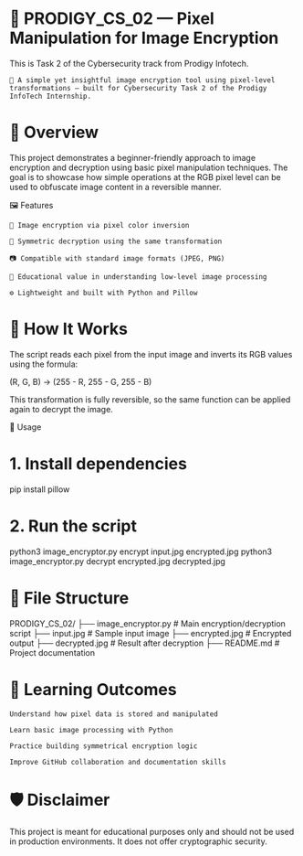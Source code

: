 # 🧠 PRODIGY_CS_02 — Pixel Manipulation for Image Encryption

This is Task 2 of the Cybersecurity track from Prodigy Infotech.

    🔐 A simple yet insightful image encryption tool using pixel-level transformations — built for Cybersecurity Task 2 of the Prodigy InfoTech Internship.

# 📌 Overview

This project demonstrates a beginner-friendly approach to image encryption and decryption using basic pixel manipulation techniques. The goal is to showcase how simple operations at the RGB pixel level can be used to obfuscate image content in a reversible manner.

🖼️ Features

    🔄 Image encryption via pixel color inversion

    🔁 Symmetric decryption using the same transformation

    📷 Compatible with standard image formats (JPEG, PNG)

    🧠 Educational value in understanding low-level image processing

    ⚙️ Lightweight and built with Python and Pillow

# 🔧 How It Works

The script reads each pixel from the input image and inverts its RGB values using the formula:

(R, G, B) → (255 - R, 255 - G, 255 - B)

This transformation is fully reversible, so the same function can be applied again to decrypt the image.

🚀 Usage

# 1. Install dependencies
pip install pillow

#  2. Run the script
python3 image_encryptor.py encrypt input.jpg encrypted.jpg
python3 image_encryptor.py decrypt encrypted.jpg decrypted.jpg

# 📂 File Structure

PRODIGY_CS_02/
├── image_encryptor.py     # Main encryption/decryption script
├── input.jpg              # Sample input image
├── encrypted.jpg          # Encrypted output
├── decrypted.jpg          # Result after decryption
├── README.md              # Project documentation

# 🎯 Learning Outcomes

    Understand how pixel data is stored and manipulated

    Learn basic image processing with Python

    Practice building symmetrical encryption logic

    Improve GitHub collaboration and documentation skills

# 🛡️ Disclaimer

This project is meant for educational purposes only and should not be used in production environments. It does not offer cryptographic security.
